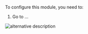 <!--
    Audience: users that will configure Odoo to make this module work.

    Purpose: help them configure Odoo appropriately.

    ⚠️ Cautions:

    - Do not assume the user knows how to find the menus. Guide them there.

    ⛔ REMOVE THIS FILE if the module works out of the box and there is nothing to configure.
-->

To configure this module, you need to:

1. Go to ...

![alternative description](../static/description/image.png)

